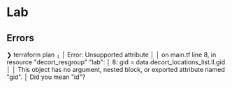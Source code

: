 # Lab

## Errors

❯ terraform plan
╷
│ Error: Unsupported attribute
│
│ on main.tf line 8, in resource "decort_resgroup" "lab":
│ 8: gid = data.decort_locations_list.ll.gid
│
│ This object has no argument, nested block, or exported attribute named "gid".
│ Did you mean "id"?
